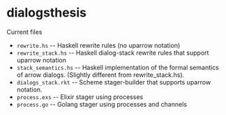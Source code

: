 # dialogsthesis

Current files

* `rewrite.hs` -- Haskell rewrite rules (no uparrow notation)
* `rewrite_stack.hs` -- Haskell dialog-stack rewrite rules that support uparrow notation
* `stack_semantics.hs` -- Haskell implementation of the formal semantics of arrow dialogs. (Slightly different from rewrite_stack.hs).
* `dialogs_stack.rkt` -- Scheme stager-builder that supports uparrow notation.
* `process.exs` -- Elixir stager using processes
* `process.go` -- Golang stager using processes and channels
